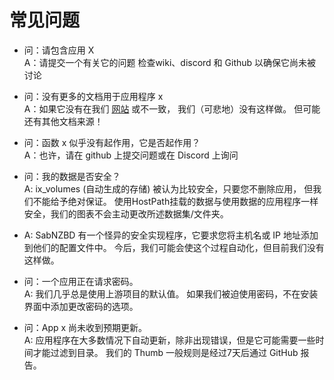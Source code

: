 # 常见问题

- 问：请包含应用 X<br /> A：请提交一个有关它的问题 检查wiki、discord 和 Github 以确保它尚未被讨论

- 问：没有更多的文档用于应用程序 x<br /> A：如果它没有在我们 [网站](https://truecharts.org) 或不一致， 我们（可悲地）没有这样做。 但可能还有其他文档来源！

- 问：函数 x 似乎没有起作用，它是否起作用？ <br /> A：也许，请在 github 上提交问题或在 Discord 上询问

- 问：我的数据是否安全？ <br /> A: ix_volumes (自动生成的存储) 被认为比较安全，只要您不删除应用， 但我们不能给予绝对保证。 使用HostPath挂载的数据与使用数据的应用程序一样安全，我们的图表不会主动更改所述数据集/文件夹。

- A: SabNZBD 有一个怪异的安全实现程序，它要求您将主机名或 IP 地址添加到他们的配置文件中。 今后，我们可能会使这个过程自动化，但目前我们没有这样做。

- 问：一个应用正在请求密码。 <br /> A: 我们几乎总是使用上游项目的默认值。 如果我们被迫使用密码，不在安装界面中添加更改密码的选项。

- 问：App x 尚未收到预期更新。 <br /> A: 应用程序在大多数情况下自动更新，除非出现错误，但是它可能需要一些时间才能过滤到目录。 我们的 Thumb 一般规则是经过7天后通过 GitHub 报告。
